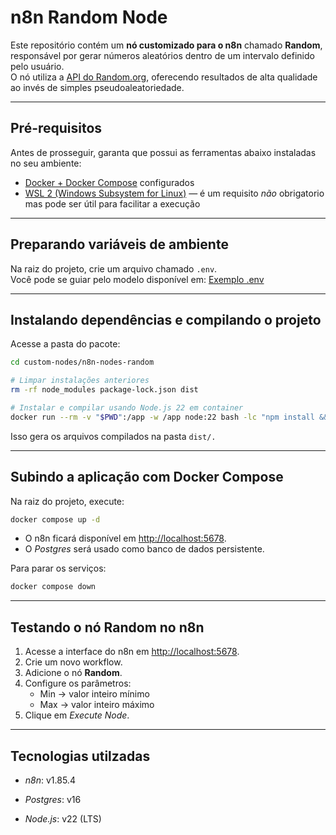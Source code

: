 # n8n Random Node


Este repositório contém um **nó customizado para o n8n** chamado **Random**, responsável por gerar números aleatórios dentro de um intervalo definido pelo usuário.  
O nó utiliza a [API do Random.org](https://www.random.org/), oferecendo resultados de alta qualidade ao invés de simples pseudoaleatoriedade.

---

## Pré-requisitos

Antes de prosseguir, garanta que possui as ferramentas abaixo instaladas no seu ambiente:

- [Docker + Docker Compose](https://docs.n8n.io/hosting/installation/docker/) configurados  
- [WSL 2 (Windows Subsystem for Linux)](https://learn.microsoft.com/pt-br/windows/wsl/install) — é um requisito *não* obrigatorio mas pode ser útil para facilitar a execução  

---

## Preparando variáveis de ambiente

Na raiz do projeto, crie um arquivo chamado `.env`.  
Você pode se guiar pelo modelo disponível em: [Exemplo .env](https://github.com/fiori007/n8n-random-node/blob/main/.env)

---

## Instalando dependências e compilando o projeto  

Acesse a pasta do pacote:  

```bash
cd custom-nodes/n8n-nodes-random

# Limpar instalações anteriores
rm -rf node_modules package-lock.json dist

# Instalar e compilar usando Node.js 22 em container
docker run --rm -v "$PWD":/app -w /app node:22 bash -lc "npm install && npm run build"
```

Isso gera os arquivos compilados na pasta ```dist/.```

---

## Subindo a aplicação com Docker Compose

Na raiz do projeto, execute:

```bash
docker compose up -d
```
- O n8n ficará disponível em [http://localhost:5678](http://localhost:5678/).  
- O *Postgres* será usado como banco de dados persistente.  

Para parar os serviços:

```bash
docker compose down
```

---

## Testando o nó Random no n8n

1. Acesse a interface do n8n em [http://localhost:5678](http://localhost:5678/).  
2. Crie um novo workflow.  
3. Adicione o nó **Random**.  
4. Configure os parâmetros:  
   - Min -> valor inteiro mínimo  
   - Max -> valor inteiro máximo  
5. Clique em *Execute Node*.  

---

## Tecnologias utilzadas  

- *n8n*: v1.85.4  

- *Postgres*: v16  

- *Node.js*: v22 (LTS)  
